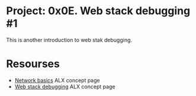 # __Project: 0x0E. Web stack debugging #1__

This is another introduction to web stak debugging.

# __Resourses__

- [Network basics](https://intranet.alxswe.com/concepts/33) ALX concept page
- [Web stack debugging](https://intranet.alxswe.com/concepts/68) ALX concept page

